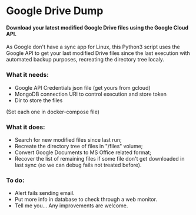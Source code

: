 # Google Drive Dump
#### Download your latest modified Google Drive files using the Google Cloud API.

As Google don't have a sync app for Linux, this Python3 script uses the Google API to get your last modified Drive files since the last execution with automated backup purposes, recreating the directory tree localy.

### What it needs:
- Google API Credentials json file (get yours from gcloud)
- MongoDB connection URI to control execution and store token
- Dir to store the files

(Set each one in docker-compose file)

### What it does:
- Search for new modified files since last run;
- Recreate the directory tree of files in "/files" volume;
- Convert Google Documents to MS Office related format;
- Recover the list of remaining files if some file don't get downloaded in last sync (so we can debug fails not treated before).

### To do:
- Alert fails sending email.
- Put more info in database to check through a web monitor.
- Tell me you... Any improvements are welcome.

